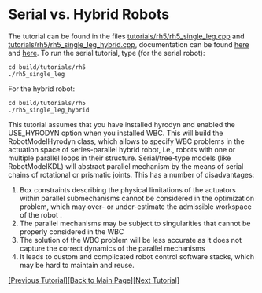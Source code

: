 # Serial vs. Hybrid Robots

The tutorial can be found in the files [tutorials/rh5/rh5_single_leg.cpp](https://github.com/ARC-OPT/wbc/blob/master/tutorials/rh5/rh5_single_leg.cpp) and [tutorials/rh5/rh5_single_leg_hybrid.cpp](https://github.com/ARC-OPT/wbc/blob/master/tutorials/rh5/rh5_single_leg_hybrid.cpp), documentation can be found [here](https://arc-opt.github.io/wbc/rh5__single__leg_8cpp.html)  and [here](https://arc-opt.github.io/wbc/rh5__single__leg__hybrid_8cpp.html).
To run the serial tutorial, type (for the serial robot):
```
cd build/tutorials/rh5
./rh5_single_leg
```
For the hybrid robot:
```
cd build/tutorials/rh5
./rh5_single_leg_hybrid
```

This tutorial assumes that you have installed hyrodyn and enabled the USE_HYRODYN option when you installed WBC. This will build the RobotModelHyrodyn class, which allows to specify WBC problems in the actuation space of series-parallel hybrid robot, i.e., robots with one or multiple parallel loops in their structure. Serial/tree-type models (like RobotModelKDL) will abstract parallel mechanism by the means of serial chains of rotational or prismatic joints. This has a number of disadvantages:
1) Box constraints describing the physical limitations of
the actuators within parallel submechanisms cannot be
considered in the optimization problem, which may
over- or under-estimate the admissible workspace of
the robot .
2) The parallel mechanisms may be subject to singularities that cannot be properly considered in the WBC
3) The solution of the WBC problem will be less accurate
as it does not capture the correct dynamics of the
parallel mechanisms
4) It leads to custom and complicated robot control software stacks, which may be hard to maintain and reuse.

[[Previous Tutorial]](https://arc-opt.github.io/Documentation/tutorials/vel_task_hierarchies.html)[[Back to Main Page]](https://arc-opt.github.io/Documentation)[[Next Tutorial]](https://arc-opt.github.io/Documentation/tutorials/vel_floating_base_robots.html)
